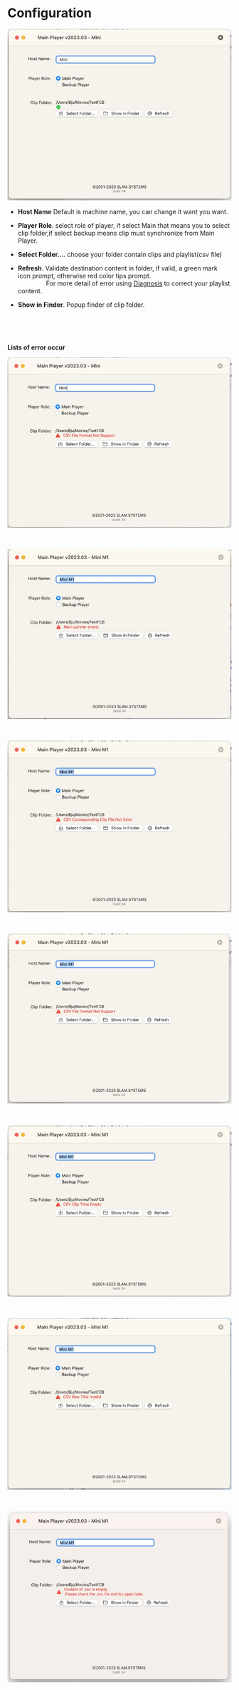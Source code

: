 # Configuration

![Config](config.jpg)

- **Host Name** Default is machine name, you can change it want you want.


- **Player Role**. select role of player, if select Main that means you to select clip folder,if select backup means clip must synchronize from Main Player.
- **Select Folder...**. choose your folder contain clips and playlist(csv file)
- **Refresh**. Validate destination content in folder, if valid, a green mark icon prompt, otherwise red color tips prompt.
     <br/>&nbsp;&nbsp;&nbsp;&nbsp;&nbsp;&nbsp;&nbsp;&nbsp;&nbsp;&nbsp;&nbsp;&nbsp;&nbsp;&nbsp;&nbsp; For more  detail of error using [Diagnosis](diagnosis.md) to correct your playlist content.
- **Show in Finder**. Popup finder of clip folder. 


<br/>
<br/>
<br/>

**Lists of error occur**

![Err1](config-error.jpg)

<br/>

![Err2](config-Err-partner.jpg)

<br/>

![Err3](config-Err-notExist.jpg)

<br/>

![Err4](config-Err-clip-not-support.jpg)

<br/>

![Err5](config-Err-empty-time.jpg)

<br/>

![Err6](config-Err-rowTitle.jpg)


<br/>

![Err7](config-Err-empty.jpg)